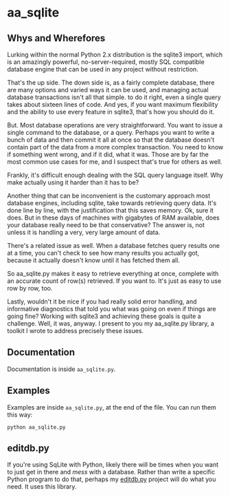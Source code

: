 # aa_sqlite
## Whys and Wherefores

Lurking within the normal Python 2.x distribution is the sqlite3 import,
which is an amazingly powerful, no-server-required, mostly SQL
compatible database engine that can be used in any project without
restriction.

That's the up side. The down side is, as a fairly complete database,
there are many options and varied ways it can be used, and managing
actual database transactions isn't all that simple. to do it right,
even a single query takes about sixteen lines of code. And yes, if you
want maximum flexibility and the ability to use every feature in
sqlite3, that's how you should do it.

But. Most database operations are very straightforward. You want to
issue a single command to the database, or a query. Perhaps you want to
write a bunch of data and then commit it all at once so that the
database doesn't contain part of the data from a more complex
transaction. You need to know if something went wrong, and if it did,
what it was. Those are by far the most common use cases for me, and I
suspect that's true for others as well.

Frankly, it's difficult enough dealing with the SQL query language
itself. Why make actually using it harder than it has to be?

Another thing that can be inconvenient is the customary approach most
database engines, including sqlite, take towards retrieving query data.
It's done line by line, with the justification that this saves memory.
Ok, sure it does. But in these days of machines with gigabytes of RAM
available, does your database really need to be that conservative? The
answer is, not unless it is handling a very, very large amount of data.

There's a related issue as well. When a database fetches query results
one at a time, you can't check to see how many results you actually got,
because it actually doesn't know until it has fetched them all.

So aa_sqlite.py makes it easy to retrieve everything at once, complete
with an accurate count of row(s) retrieved. If you want to. It's just as
easy to use row by row, too.

Lastly, wouldn't it be nice if you had really solid error handling, and
informative diagnostics that told you what was going on even if things
are going fine? Working with sqlite3 and achieving these goals is quite
a challenge. Well, it was, anyway. I present to you my aa_sqlite.py
library, a toolkit I wrote to address precisely these issues.

## Documentation

Documentation is inside `aa_sqlite.py`.

## Examples

Examples are inside `aa_sqlite.py`, at the end of the file. You can run
them this way:

    python aa_sqlite.py

## editdb.py

If you're using SqLite with Python, likely there will be times when you
want to just get in there and _mess_ with a database. Rather than write a
specific Python program to do that, perhaps my
[editdb.py](https://github.com/fyngyrz/editdb) project will do what you
need. It uses this library.
